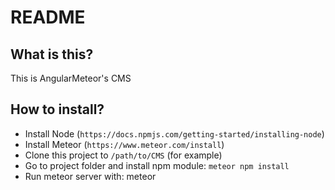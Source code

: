 # README #

## What is this? ##

This is AngularMeteor's CMS

## How to install? ##

- Install Node (`https://docs.npmjs.com/getting-started/installing-node`)
- Install Meteor (`https://www.meteor.com/install`)
- Clone this project to `/path/to/CMS` (for example)
- Go to project folder and install npm module: `meteor npm install`
- Run meteor server with: meteor

